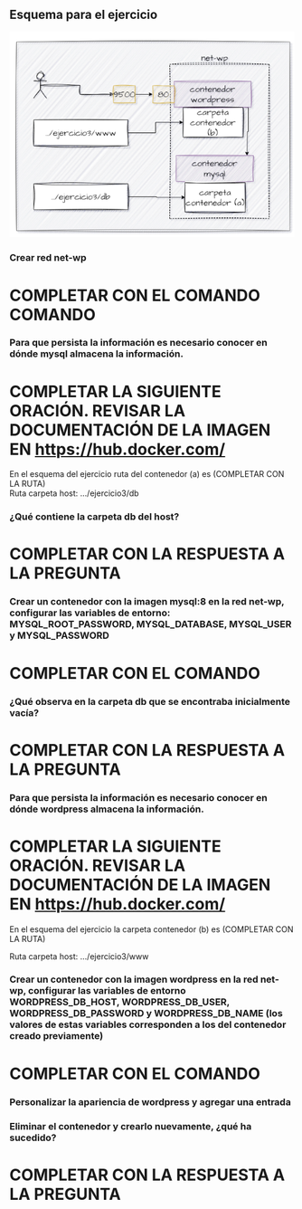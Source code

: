 ## Esquema para el ejercicio
![Imagen](img/esquema-ejercicio3.PNG)

### Crear red net-wp
# COMPLETAR CON EL COMANDO COMANDO

### Para que persista la información es necesario conocer en dónde mysql almacena la información.
# COMPLETAR LA SIGUIENTE ORACIÓN. REVISAR LA DOCUMENTACIÓN DE LA IMAGEN EN https://hub.docker.com/
En el esquema del ejercicio ruta del contenedor (a) es (COMPLETAR CON LA RUTA)<br>
Ruta carpeta host: .../ejercicio3/db

### ¿Qué contiene la carpeta db del host?
# COMPLETAR CON LA RESPUESTA A LA PREGUNTA

### Crear un contenedor con la imagen mysql:8  en la red net-wp, configurar las variables de entorno: MYSQL_ROOT_PASSWORD, MYSQL_DATABASE, MYSQL_USER y MYSQL_PASSWORD
# COMPLETAR CON EL COMANDO

### ¿Qué observa en la carpeta db que se encontraba inicialmente vacía?
# COMPLETAR CON LA RESPUESTA A LA PREGUNTA

### Para que persista la información es necesario conocer en dónde wordpress almacena la información.
# COMPLETAR LA SIGUIENTE ORACIÓN. REVISAR LA DOCUMENTACIÓN DE LA IMAGEN EN https://hub.docker.com/
En el esquema del ejercicio la carpeta contenedor (b) es (COMPLETAR CON LA RUTA)

Ruta carpeta host: .../ejercicio3/www

### Crear un contenedor con la imagen wordpress en la red net-wp, configurar las variables de entorno WORDPRESS_DB_HOST, WORDPRESS_DB_USER, WORDPRESS_DB_PASSWORD y WORDPRESS_DB_NAME (los valores de estas variables corresponden a los del contenedor creado previamente)
# COMPLETAR CON EL COMANDO

### Personalizar la apariencia de wordpress y agregar una entrada

### Eliminar el contenedor y crearlo nuevamente, ¿qué ha sucedido?

# COMPLETAR CON LA RESPUESTA A LA PREGUNTA



